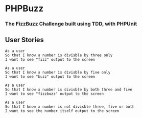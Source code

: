 # PHPBuzz
### The FizzBuzz Challenge built using TDD, with PHPUnit

## User Stories

```
As a user
So that I know a number is divisble by three only
I want to see "fizz" output to the screen
```

```
As a user
So that I know a number is divisble by five only
I want to see "buzz" output to the screen
```

```
As a user
So that I know a number is divisble by both three and five
I want to see "fizzbuzz" output to the screen
```

```
As a user
So that I know a number is not divisble three, five or both
I want to see the number itself output to the screen
```

